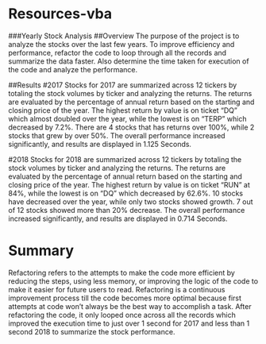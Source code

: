 # Resources-vba

###Yearly Stock Analysis
##Overview
The purpose of the project is to analyze 	the stocks over the last few years. To improve efficiency and performance, refactor the code to loop through all the records and summarize the data faster. Also determine the time taken for execution of the code and analyze the performance.

##Results
#2017 
Stocks for 2017 are summarized across 12 tickers by totaling the stock volumes by ticker and analyzing the returns. The returns are evaluated by the percentage of annual return based on the starting and closing price of the year. 
The highest return by value is on ticket “DQ” which almost doubled over the year, while the lowest is on “TERP” which decreased by 7.2%. There are 4 stocks that has returns over 100%, while 2 stocks that grew by over 50%.
The overall performance increased significantly, and results are displayed in 1.125 Seconds.
 

#2018
Stocks for 2018 are summarized across 12 tickers by totaling the stock volumes by ticker and analyzing the returns. The returns are evaluated by the percentage of annual return based on the starting and closing price of the year. 
The highest return by value is on ticket “RUN” at 84%, while the lowest is on “DQ” which decreased by 62.6%. 10 stocks have decreased over the year, while only two stocks showed growth. 7 out of 12 stocks showed more than 20% decrease.
The overall performance increased significantly, and results are displayed in 0.714 Seconds.
 

 # Summary
Refactoring refers to the attempts to make the code more efficient by reducing the steps, using less memory, or improving the logic of the code to make it easier for future users to read. 
Refactoring is a continuous improvement process till the code becomes more optimal because first attempts at code won’t always be the best way to accomplish a task. 
After refactoring the code, it only looped once across all the records which improved the execution time to just over 1 second for 2017 and less than 1 second 2018 to summarize the stock performance. 





